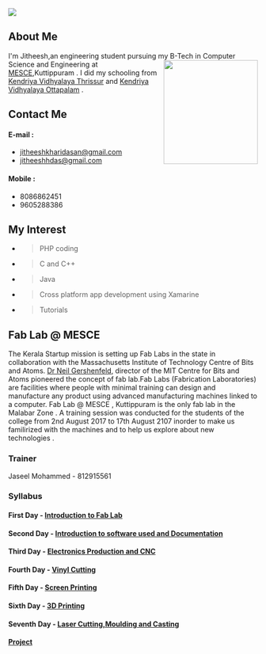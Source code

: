 <img src="http://jitheeshk.github.io/customLogo.jpg" allign="middle">

## About Me

  I'm Jitheesh,an engineering student pursuing my B-Tech  <img src="jitheeshk.github.io/DSC_0517_1.jpg" height="210" width="190" align="right">  in Computer Science and Engineering at [MESCE](http://www.mesce.ac.in/),Kuttippuram . I did my schooling from [Kendriya Vidhyalaya Thrissur](http://www.kvthrissur.in/) and [Kendriya Vidhyalaya Ottapalam](http://kvottapalam.nic.in/) .


## Contact Me

#### E-mail : <br/>
* jitheeshkharidasan@gmail.com <br/>
* jitheeshhdas@gmail.com <br/>

#### Mobile : <br/>
* 8086862451<br/>
* 9605288386<br/>
         
## My Interest 

  * > PHP coding<br/>
  * > C and C++<br/>
  * > Java <br/>
  * > Cross platform app development using Xamarine<br/>
  * > Tutorials<br/>
 
## Fab Lab @ MESCE

 The Kerala Startup mission is setting up Fab Labs in the state in collaboration with the Massachusetts Institute of Technology Centre of Bits and Atoms. [Dr Neil Gershenfeld](https://en.wikipedia.org/wiki/Neil_Gershenfeld), director of the MIT Centre for Bits and Atoms pioneered the concept of fab lab.Fab Labs (Fabrication Laboratories) are facilities where people with minimal training can design and manufacture any product using advanced manufacturing machines linked to a computer. 
  Fab Lab @ MESCE , Kuttippuram is the only fab lab in the Malabar Zone . A training session was conducted for the students of the college from 2nd August 2017 to 17th August 2107 inorder to make us familirized with the machines and to help us explore about new technologies . 
       
### Trainer 

Jaseel Mohammed - 812915561 

### Syllabus
 
#### First Day - [Introduction to Fab Lab](https://jitheeshk.github.io/mescefablab.github.io/)

#### Second Day - [Introduction to software used and Documentation](https://jitheeshk.github.io/software.github.io/) 

#### Third Day - [Electronics Production and CNC](https://jitheeshk.github.io/electronics.github.io/)
                                
#### Fourth Day - [Vinyl Cutting](https://jitheeshk.github.io/vinylcutting.github.io/)
                                	
#### Fifth Day - [Screen Printing](https://jitheeshk.github.io/screenprinting.github.io/)
                                	
#### Sixth Day - [3D Printing](https://jitheeshk.github.io/threedprinting.github.io/)
                                
#### Seventh Day - [Laser Cutting,Moulding and Casting](https://jitheeshk.github.io/laser.github.io/)
                                
#### [Project](https://jitheeshk.github.io/project.github.io/)

 
